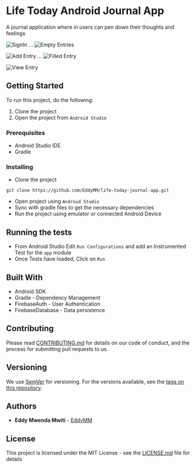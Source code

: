 # Life Today Android Journal App

A journal application where in users can pen down their thoughts and
feelings

![SignIn](githubResources/signin.png) ... ![Empty Entries](githubResources/empty_entries.png)

![Add Entry](githubResources/add_entry.png) ... ![Filled Entry](githubResources/filled_entry.png)

![View Entry](githubResources/view_entry.png)


## Getting Started

To run this project, do the following:

1. Clone the project
2. Open the project from `Android Studio`

### Prerequisites

- Android Studio IDE
- Gradle


### Installing

- Clone the project

```
git clone https://github.com/EddyMM/life-today-journal-app.git
```

- Open project using `Android Studio`
- Sync with gradle files to get the necessary dependencies
- Run the project using emulator or connected Android Device



## Running the tests

- From Android Studio Edit `Run Configurations` and add an Instrumented Test for the `app` module
- Once Tests have loaded, Click on `Run`

## Built With

- Android SDK
- Gradle - Dependency Management
- FirebaseAuth - User Authentication
- FirebaseDatabase - Data persistence

## Contributing

Please read [CONTRIBUTING.md](https://gist.github.com/PurpleBooth/b24679402957c63ec426) for details on our code of conduct, and the process for submitting pull requests to us.

## Versioning

We use [SemVer](http://semver.org/) for versioning. For the versions available, see the [tags on this repository](https://github.com/your/project/tags).

## Authors

* **Eddy Mwenda Mwiti**  - [EddyMM](https://github.com/EddyMM)

## License

This project is licensed under the MIT License - see the [LICENSE.md](LICENSE.md) file for details
